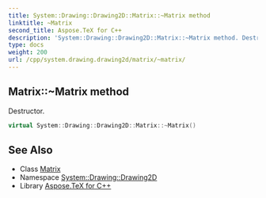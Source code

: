 ```yaml
---
title: System::Drawing::Drawing2D::Matrix::~Matrix method
linktitle: ~Matrix
second_title: Aspose.TeX for C++
description: 'System::Drawing::Drawing2D::Matrix::~Matrix method. Destructor in C++.'
type: docs
weight: 200
url: /cpp/system.drawing.drawing2d/matrix/~matrix/
---
```

## Matrix::~Matrix method


Destructor.

```cpp
virtual System::Drawing::Drawing2D::Matrix::~Matrix()
```

## See Also

* Class [Matrix](../)
* Namespace [System::Drawing::Drawing2D](../../)
* Library [Aspose.TeX for C++](../../../)
